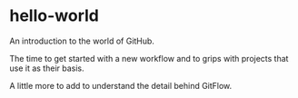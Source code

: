 # hello-world
An introduction to the world of GitHub.

The time to get started with a new workflow and to grips with projects that use it as their basis.

A little more to add to understand the detail behind GitFlow.
